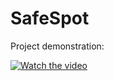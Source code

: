 # SafeSpot

Project demonstration: 

[![Watch the video](https://img.youtube.com/vi/Q3uYZbSsz3k/maxresdefault.jpg)](https://youtu.be/Q3uYZbSsz3k?si=DXFANr6bMx73VqE0)
